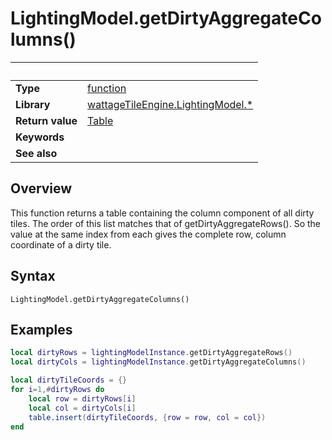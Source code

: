 # LightingModel.getDirtyAggregateColumns()

|                      | &nbsp;
| -------------------- | ---------------------------------------------------------------
| __Type__             | [function](http://docs.coronalabs.com/api/type/Function.html)
| __Library__          | [wattageTileEngine.LightingModel.*](type_lightingModel.markdown)
| __Return value__     | [Table](http://docs.coronalabs.com/api/type/Table.html)
| __Keywords__         |
| __See also__         |


## Overview

This function returns a table containing the column component of all
dirty tiles.  The order of this list matches that of
getDirtyAggregateRows().  So the value at the same index from each
gives the complete row, column coordinate of a dirty tile.


## Syntax

	LightingModel.getDirtyAggregateColumns()


## Examples

``````lua
local dirtyRows = lightingModelInstance.getDirtyAggregateRows()
local dirtyCols = lightingModelInstance.getDirtyAggregateColumns()

local dirtyTileCoords = {}
for i=1,#dirtyRows do
    local row = dirtyRows[i]
    local col = dirtyCols[i]
    table.insert(dirtyTileCoords, {row = row, col = col})
end
``````
